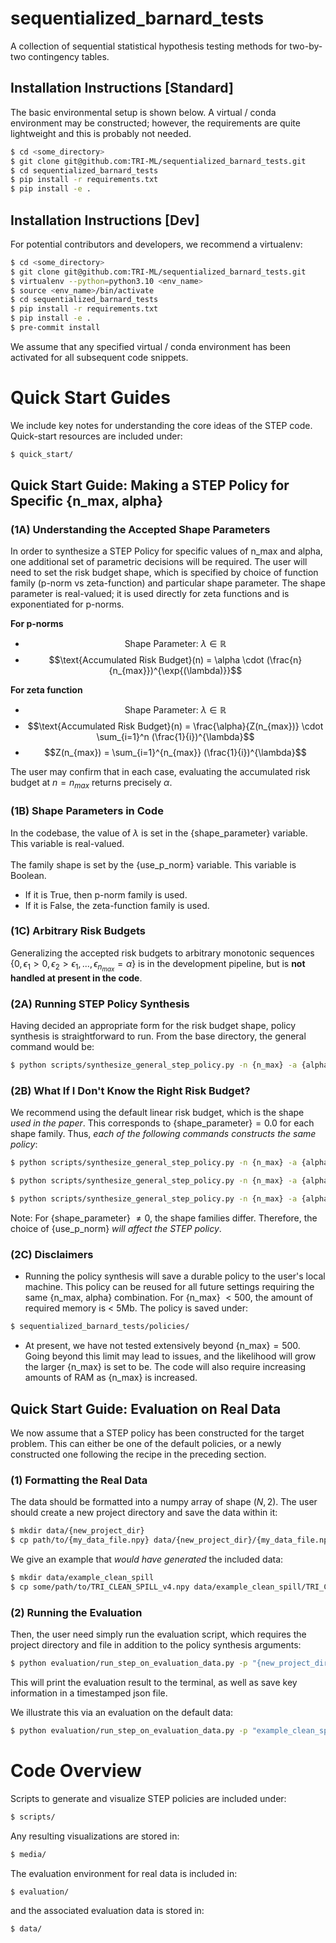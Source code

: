 # sequentialized_barnard_tests
A collection of sequential statistical hypothesis testing methods for two-by-two contingency tables.

<!-- ## Development Plan
This codebase will be developed into a standalone pip package, with planned release date June 2025.

Current features:
- Fully automated STEP policy synthesis
- Baseline sequential method implementations of [SAVI](https://www.sciencedirect.com/science/article/pii/S0167715223000597?via%3Dihub) and [Lai](https://projecteuclid.org/journals/annals-of-statistics/volume-16/issue-2/Nearly-Optimal-Sequential-Tests-of-Composite-Hypotheses/10.1214/aos/1176350840.full) procedures.
- Validation tools
    - STEP policy visualization
    - Verification of Type-1 Error control
- Unit tests
    - Method functionality
    - Recreate results from our [paper](https://www.arxiv.org/abs/2503.10966).

Features in development:
- Demonstration scripts for each stage of the STEP evaluation pipeline
- Approximately optimal risk budget estimation tool based on evaluator priors on $$(p_0, p_1)$$
- Fundamental limit estimator for guiding evaluation effort
    - Determine if a particular effect size is plausibly discoverable given the evaluation budget
- Baseline implementation of a sequential Barnard procedure which controls Type-1 error -->

## Installation Instructions \[Standard\]
The basic environmental setup is shown below. A virtual / conda environment may be constructed; however, the requirements are quite lightweight and this is probably not needed.
```bash
$ cd <some_directory>
$ git clone git@github.com:TRI-ML/sequentialized_barnard_tests.git
$ cd sequentialized_barnard_tests
$ pip install -r requirements.txt
$ pip install -e .
```

## Installation Instructions \[Dev\]
For potential contributors and developers, we recommend a virtualenv:
```bash
$ cd <some_directory>
$ git clone git@github.com:TRI-ML/sequentialized_barnard_tests.git
$ virtualenv --python=python3.10 <env_name>
$ source <env_name>/bin/activate
$ cd sequentialized_barnard_tests
$ pip install -r requirements.txt
$ pip install -e .
$ pre-commit install
```

We assume that any specified virtual / conda environment has been activated for all subsequent code snippets.

# Quick Start Guides
We include key notes for understanding the core ideas of the STEP code. Quick-start resources are included under:
```bash
$ quick_start/
```

## Quick Start Guide: Making a STEP Policy for Specific \{n_max, alpha\}

### (1A) Understanding the Accepted Shape Parameters
In order to synthesize a STEP Policy for specific values of n_max and alpha, one additional set of parametric decisions will be required. The user will need to set the risk budget shape, which is specified by choice of function family (p-norm vs zeta-function) and particular shape parameter. The shape parameter is real-valued; it is used directly for zeta functions and is exponentiated for p-norms.

**For p-norms**
- $$\text{Shape Parameter: } \lambda \in \mathbb{R}$$
- $$\text{Accumulated Risk Budget}(n) = \alpha \cdot (\frac{n}{n_{max}})^{\exp{(\lambda)}}$$

**For zeta function**
- $$\text{Shape Parameter: } \lambda \in \mathbb{R}$$
- $$\text{Accumulated Risk Budget}(n) = \frac{\alpha}{Z(n_{max})} \cdot \sum_{i=1}^n (\frac{1}{i})^{\lambda}$$
- $$Z(n_{max}) = \sum_{i=1}^{n_{max}} (\frac{1}{i})^{\lambda}$$

The user may confirm that in each case, evaluating the accumulated risk budget at $`n=n_{max}`$ returns precisely $\alpha$.


### (1B) Shape Parameters in Code
In the codebase, the value of $\lambda$ is set in the \{shape_parameter\} variable. This variable is real-valued.\
\
The family shape is set by the \{use_p_norm\} variable. This variable is Boolean.
- If it is True, then p-norm family is used.
- If it is False, the zeta-function family is used.


### (1C) Arbitrary Risk Budgets
Generalizing the accepted risk budgets to arbitrary monotonic sequences $`\{0, \epsilon_1 > 0, \epsilon_2 > \epsilon_1, ..., \epsilon_{n_{max}} = \alpha\}`$ is in the development pipeline, but is **not handled at present in the code**.


### (2A) Running STEP Policy Synthesis
Having decided an appropriate form for the risk budget shape, policy synthesis is straightforward to run. From the base directory, the general command would be:

```bash
$ python scripts/synthesize_general_step_policy.py -n {n_max} -a {alpha} -pz {shape_parameter} -up {use_p_norm}
```

### (2B) What If I Don't Know the Right Risk Budget?
We recommend using the default linear risk budget, which is the shape *used in the paper*. This corresponds to \{shape_parameter\}$`= 0.0`$ for each shape family. Thus, *each of the following commands constructs the same policy*:

```bash
$ python scripts/synthesize_general_step_policy.py -n {n_max} -a {alpha}
```
```bash
$ python scripts/synthesize_general_step_policy.py -n {n_max} -a {alpha} -pz {0.0} -up "True"
```
```bash
$ python scripts/synthesize_general_step_policy.py -n {n_max} -a {alpha} -pz {0.0} -up "False"
```

Note: For \{shape_parameter\} $`\neq 0`$, the shape families differ. Therefore, the choice of \{use_p_norm\} *will affect the STEP policy*.

### (2C) Disclaimers
- Running the policy synthesis will save a durable policy to the user's local machine. This policy can be reused for all future settings requiring the same \{n_max, alpha\} combination. For \{n_max\} $`< 500`$, the amount of required memory is < 5Mb. The policy is saved under:
```bash
$ sequentialized_barnard_tests/policies/
```

- At present, we have not tested extensively beyond \{n_max\}$`=500`$. Going beyond this limit may lead to issues, and the likelihood will grow the larger \{n_max\} is set to be. The code will also require increasing amounts of RAM as \{n_max\} is increased.

## Quick Start Guide: Evaluation on Real Data

We now assume that a STEP policy has been constructed for the target problem. This can either be one of the default policies, or a newly constructed one following the recipe in the preceding section.

### (1) Formatting the Real Data
The data should be formatted into a numpy array of shape $(N, 2)$. The user should create a new project directory and save the data within it:
```bash
$ mkdir data/{new_project_dir}
$ cp path/to/{my_data_file.npy} data/{new_project_dir}/{my_data_file.npy}
```

We give an example that *would have generated* the included data:
```bash
$ mkdir data/example_clean_spill
$ cp some/path/to/TRI_CLEAN_SPILL_v4.npy data/example_clean_spill/TRI_CLEAN_SPILL_v4.npy
```

### (2) Running the Evaluation
Then, the user need simply run the evaluation script, which requires the project directory and file in addition to the policy synthesis arguments:
```bash
$ python evaluation/run_step_on_evaluation_data.py -p "{new_project_dir}" -f "{my_data_file.npy}" -n {n_max} -a {alpha} -pz {shape_parameter} -up "{use_p_norm}"
```

This will print the evaluation result to the terminal, as well as save key information in a timestamped json file.

We illustrate this via an evaluation on the default data:
```bash
$ python evaluation/run_step_on_evaluation_data.py -p "example_clean_spill" -f "TRI_CLEAN_SPILL_v4.npy" -n {200} -a {0.05} -pz {0.0} -up "False"
```

# Code Overview
Scripts to generate and visualize STEP policies are included under:
```bash
$ scripts/
```

Any resulting visualizations are stored in:
```bash
$ media/
```

The evaluation environment for real data is included in:
```bash
$ evaluation/
```

and the associated evaluation data is stored in:
```bash
$ data/
```

